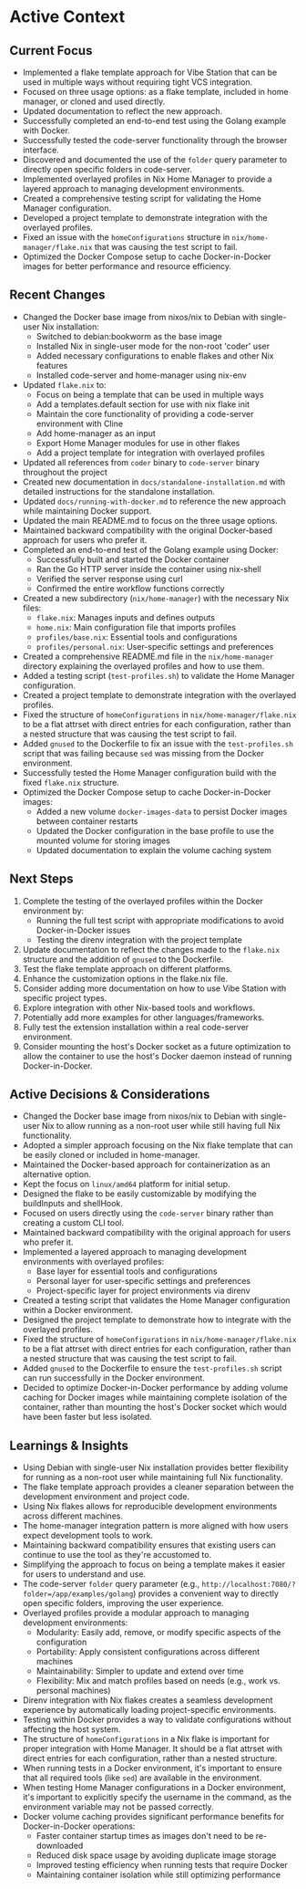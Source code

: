 # Active Context

## Current Focus

*   Implemented a flake template approach for Vibe Station that can be used in multiple ways without requiring tight VCS integration.
*   Focused on three usage options: as a flake template, included in home manager, or cloned and used directly.
*   Updated documentation to reflect the new approach.
*   Successfully completed an end-to-end test using the Golang example with Docker.
*   Successfully tested the code-server functionality through the browser interface.
*   Discovered and documented the use of the `folder` query parameter to directly open specific folders in code-server.
*   Implemented overlayed profiles in Nix Home Manager to provide a layered approach to managing development environments.
*   Created a comprehensive testing script for validating the Home Manager configuration.
*   Developed a project template to demonstrate integration with the overlayed profiles.
*   Fixed an issue with the `homeConfigurations` structure in `nix/home-manager/flake.nix` that was causing the test script to fail.
*   Optimized the Docker Compose setup to cache Docker-in-Docker images for better performance and resource efficiency.

## Recent Changes

*   Changed the Docker base image from nixos/nix to Debian with single-user Nix installation:
    *   Switched to debian:bookworm as the base image
    *   Installed Nix in single-user mode for the non-root 'coder' user
    *   Added necessary configurations to enable flakes and other Nix features
    *   Installed code-server and home-manager using nix-env
*   Updated `flake.nix` to:
    *   Focus on being a template that can be used in multiple ways
    *   Add a templates.default section for use with nix flake init
    *   Maintain the core functionality of providing a code-server environment with Cline
    *   Add home-manager as an input
    *   Export Home Manager modules for use in other flakes
    *   Add a project template for integration with overlayed profiles
*   Updated all references from `coder` binary to `code-server` binary throughout the project
*   Created new documentation in `docs/standalone-installation.md` with detailed instructions for the standalone installation.
*   Updated `docs/running-with-docker.md` to reference the new approach while maintaining Docker support.
*   Updated the main README.md to focus on the three usage options.
*   Maintained backward compatibility with the original Docker-based approach for users who prefer it.
*   Completed an end-to-end test of the Golang example using Docker:
    *   Successfully built and started the Docker container
    *   Ran the Go HTTP server inside the container using nix-shell
    *   Verified the server response using curl
    *   Confirmed the entire workflow functions correctly
*   Created a new subdirectory (`nix/home-manager`) with the necessary Nix files:
    *   `flake.nix`: Manages inputs and defines outputs
    *   `home.nix`: Main configuration file that imports profiles
    *   `profiles/base.nix`: Essential tools and configurations
    *   `profiles/personal.nix`: User-specific settings and preferences
*   Created a comprehensive README.md file in the `nix/home-manager` directory explaining the overlayed profiles and how to use them.
*   Added a testing script (`test-profiles.sh`) to validate the Home Manager configuration.
*   Created a project template to demonstrate integration with the overlayed profiles.
*   Fixed the structure of `homeConfigurations` in `nix/home-manager/flake.nix` to be a flat attrset with direct entries for each configuration, rather than a nested structure that was causing the test script to fail.
*   Added `gnused` to the Dockerfile to fix an issue with the `test-profiles.sh` script that was failing because `sed` was missing from the Docker environment.
*   Successfully tested the Home Manager configuration build with the fixed `flake.nix` structure.
*   Optimized the Docker Compose setup to cache Docker-in-Docker images:
    *   Added a new volume `docker-images-data` to persist Docker images between container restarts
    *   Updated the Docker configuration in the base profile to use the mounted volume for storing images
    *   Updated documentation to explain the volume caching system

## Next Steps

1.  Complete the testing of the overlayed profiles within the Docker environment by:
    *   Running the full test script with appropriate modifications to avoid Docker-in-Docker issues
    *   Testing the direnv integration with the project template
2.  Update documentation to reflect the changes made to the `flake.nix` structure and the addition of `gnused` to the Dockerfile.
3.  Test the flake template approach on different platforms.
4.  Enhance the customization options in the flake.nix file.
5.  Consider adding more documentation on how to use Vibe Station with specific project types.
6.  Explore integration with other Nix-based tools and workflows.
7.  Potentially add more examples for other languages/frameworks.
8.  Fully test the extension installation within a real code-server environment.
9.  Consider mounting the host's Docker socket as a future optimization to allow the container to use the host's Docker daemon instead of running Docker-in-Docker.

## Active Decisions & Considerations

*   Changed the Docker base image from nixos/nix to Debian with single-user Nix to allow running as a non-root user while still having full Nix functionality.
*   Adopted a simpler approach focusing on the Nix flake template that can be easily cloned or included in home-manager.
*   Maintained the Docker-based approach for containerization as an alternative option.
*   Kept the focus on `linux/amd64` platform for initial setup.
*   Designed the flake to be easily customizable by modifying the buildInputs and shellHook.
*   Focused on users directly using the `code-server` binary rather than creating a custom CLI tool.
*   Maintained backward compatibility with the original approach for users who prefer it.
*   Implemented a layered approach to managing development environments with overlayed profiles:
    *   Base layer for essential tools and configurations
    *   Personal layer for user-specific settings and preferences
    *   Project-specific layer for project environments via direnv
*   Created a testing script that validates the Home Manager configuration within a Docker environment.
*   Designed the project template to demonstrate how to integrate with the overlayed profiles.
*   Fixed the structure of `homeConfigurations` in `nix/home-manager/flake.nix` to be a flat attrset with direct entries for each configuration, rather than a nested structure that was causing the test script to fail.
*   Added `gnused` to the Dockerfile to ensure the `test-profiles.sh` script can run successfully in the Docker environment.
*   Decided to optimize Docker-in-Docker performance by adding volume caching for Docker images while maintaining complete isolation of the container, rather than mounting the host's Docker socket which would have been faster but less isolated.

## Learnings & Insights

*   Using Debian with single-user Nix installation provides better flexibility for running as a non-root user while maintaining full Nix functionality.
*   The flake template approach provides a cleaner separation between the development environment and project code.
*   Using Nix flakes allows for reproducible development environments across different machines.
*   The home-manager integration pattern is more aligned with how users expect development tools to work.
*   Maintaining backward compatibility ensures that existing users can continue to use the tool as they're accustomed to.
*   Simplifying the approach to focus on being a template makes it easier for users to understand and use.
*   The code-server `folder` query parameter (e.g., `http://localhost:7080/?folder=/app/examples/golang`) provides a convenient way to directly open specific folders, improving the user experience.
*   Overlayed profiles provide a modular approach to managing development environments:
    *   Modularity: Easily add, remove, or modify specific aspects of the configuration
    *   Portability: Apply consistent configurations across different machines
    *   Maintainability: Simpler to update and extend over time
    *   Flexibility: Mix and match profiles based on needs (e.g., work vs. personal machines)
*   Direnv integration with Nix flakes creates a seamless development experience by automatically loading project-specific environments.
*   Testing within Docker provides a way to validate configurations without affecting the host system.
*   The structure of `homeConfigurations` in a Nix flake is important for proper integration with Home Manager. It should be a flat attrset with direct entries for each configuration, rather than a nested structure.
*   When running tests in a Docker environment, it's important to ensure that all required tools (like `sed`) are available in the environment.
*   When testing Home Manager configurations in a Docker environment, it's important to explicitly specify the username in the command, as the environment variable may not be passed correctly.
*   Docker volume caching provides significant performance benefits for Docker-in-Docker operations:
    *   Faster container startup times as images don't need to be re-downloaded
    *   Reduced disk space usage by avoiding duplicate image storage
    *   Improved testing efficiency when running tests that require Docker
    *   Maintaining container isolation while still optimizing performance
